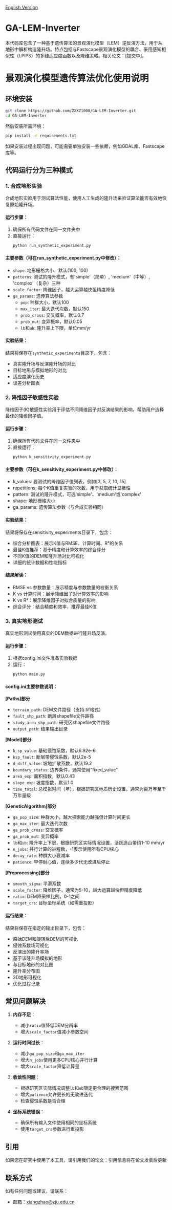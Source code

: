 [English Version](README_EN.md)

# GA-LEM-Inverter
本代码库包含了一种基于遗传算法的景观演化模型（LEM）逆反演方法，用于从地形中解析构造隆升场。特点包括与Fastscape景观演化模型的耦合、采用感知相似性（LPIPS）的多维适应度函数以及降维策略。相关论文：[提交中]。

# 景观演化模型遗传算法优化使用说明

## 环境安装
```bash
git clone https://github.com/ZXXZ1000/GA-LEM-Inverter.git
cd GA-LEM-Inverter
```
然后安装所需环境：

```bash
pip install -r requirements.txt
```

如果安装过程出现问题，可能需要单独安装一些依赖，例如GDAL库、Fastscape库等。

## 代码运行分为三种模式

### 1. 合成地形实验

合成地形实验用于测试算法性能，使用人工生成的隆升场来验证算法能否有效地恢复原始隆升场。

#### 运行步骤：
1. 确保所有代码文件在同一文件夹中
2. 直接运行：
   ```bash
   python run_synthetic_experiment.py
   ```

#### 主要参数（可在run_synthetic_experiment.py中修改）：
- `shape`: 地形栅格大小，默认(100, 100)
- `patterns`: 测试的隆升模式，有'simple'（简单）, 'medium'（中等）, 'complex'（复杂）三种
- `scale_factor`: 降维因子，越大运算越快但精度降低
- `ga_params`: 遗传算法参数
  - `pop`: 种群大小，默认100
  - `max_iter`: 最大迭代次数，默认150
  - `prob_cross`: 交叉概率，默认0.7
  - `prob_mut`: 变异概率，默认0.05
  - `lb`和`ub`: 隆升率上下限，单位mm/yr

#### 实验结果：
结果将保存在`synthetic_experiments`目录下，包含：
- 真实隆升场与反演隆升场的对比
- 目标地形与模拟地形的对比
- 适应度演化历史
- 误差分析图表

  
### 2. 降维因子敏感性实验

降维因子(K)敏感性实验用于评估不同降维因子对反演结果的影响，帮助用户选择最佳的降维因子值。

#### 运行步骤：

1. 确保所有代码文件在同一文件夹中
2. 直接运行：
   ```bash
   python k_sensitivity_experiment.py
   ```
#### 主要参数（可在k_sensitivity_experiment.py中修改）：

- k_values: 要测试的降维因子值列表，例如[3, 5, 7, 10, 15]
- repetitions: 每个K值重复实验的次数，用于获取统计显著性
- pattern: 测试的隆升模式，可选'simple'、'medium'或'complex'
- shape: 地形栅格大小
- ga_params: 遗传算法参数（与合成实验相同）

#### 实验结果：

结果将保存在sensitivity_experiments目录下，包含：

- 综合分析图表：展示K值与RMSE、计算时间、R²的关系
- 最佳K值推荐：基于精度和计算效率的综合评分
- 不同K值的DEM和隆升场对比可视化
- 详细的统计数据和性能指标

#### 结果解读：

- RMSE vs 参数数量：展示精度与参数数量的权衡关系
- K vs 计算时间：展示降维因子对计算效率的影响
- K vs R²：展示降维因子对拟合质量的影响
- 综合评分：结合精度和效率，推荐最佳K值

  
### 3. 真实地形测试

真实地形测试使用真实的DEM数据进行隆升场反演。

#### 运行步骤：
1. 根据config.ini文件准备实验数据
2. 运行：
   ```bash
   python main.py
   ```

#### config.ini主要参数说明：

**[Paths]部分**
- `terrain_path`: DEM文件路径（支持.tif格式）
- `fault_shp_path`: 断层shapefile文件路径
- `study_area_shp_path`: 研究区shapefile文件路径
- `output_path`: 结果输出目录

**[Model]部分**
- `k_sp_value`: 基础侵蚀系数，默认6.92e-6
- `ksp_fault`: 断层带侵蚀系数，默认2e-5
- `d_diff_value`: 坡地扩散系数，默认19.2
- `boundary_status`: 边界条件，通常使用"fixed_value"
- `area_exp`: 面积指数，默认0.43
- `slope_exp`: 坡度指数，默认1.0
- `time_total`: 总模拟时间（年），根据研究区地质历史设置，通常为百万年至千万年量级

**[GeneticAlgorithm]部分**
- `ga_pop_size`: 种群大小，越大探索能力越强但计算时间更长
- `ga_max_iter`: 最大迭代次数
- `ga_prob_cross`: 交叉概率
- `ga_prob_mut`: 变异概率
- `lb`和`ub`: 隆升率上下限，根据研究区实际情况设置，活跃造山带约1-10 mm/yr
- `n_jobs`: 并行计算的进程数，-1表示使用所有CPU核心
- `decay_rate`: 种群大小衰减率
- `patience`: 早停耐心值，连续多少代无改进后停止

**[Preprocessing]部分**
- `smooth_sigma`: 平滑系数
- `scale_factor`: 降维因子，通常为5-10，越大运算越快但精度降低
- `ratio`: DEM降采样比例，0-1之间
- `target_crs`: 目标坐标系统（如需重投影）

#### 运行结果：
结果将保存在指定的输出目录下，包含：
- 原始DEM和旋转后DEM的可视化
- 侵蚀系数场可视化
- 反演出的隆升率场
- 基于该隆升场模拟的地形
- 与目标地形的对比图
- 隆升率分布图
- 3D地形可视化
- 优化过程记录

## 常见问题解决

1. **内存不足**：
   - 减小`ratio`值降低DEM分辨率
   - 增大`scale_factor`值减小参数空间

2. **运行时间过长**：
   - 减小`ga_pop_size`和`ga_max_iter`
   - 增大`n_jobs`使用更多CPU核心并行计算
   - 增大`scale_factor`降低计算量

3. **收敛性问题**：
   - 根据研究区实际情况调整`lb`和`ub`限定更合理的搜索范围
   - 增大`patience`允许更长的无改进迭代
   - 检查侵蚀系数是否合理

4. **坐标系统错误**：
   - 确保所有输入文件使用相同的坐标系统
   - 使用`target_crs`参数进行重投影
   
## 引用

如果您在研究中使用了本工具，请引用我们的论文：引用信息将在论文发表后更新

## 联系方式

如有任何问题或建议，请联系：

- 邮箱：[xiangzhao@zju.edu.cn](xiangzhao@zju.edu.cn)
